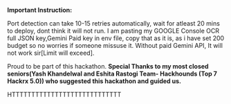 **Important Instruction:**

Port detection can take 10-15 retries automatically, wait for atleast 20 mins to deploy, dont think it will not run.
I am pasting my GOOGLE Console OCR full JSON key,Gemini Paid key in env file, copy that as it is, as i have set 200 budget so no worries if someone missuse it. Without paid Gemini API, It will not work sir[Limit will exceed].

Proud to be part of this hackathon.
**Special Thanks to my most closed seniors(Yash Khandelwal and Eshita Rastogi Team- Hackhounds (Top 7 Hackrx 5.0)) who suggested this hackathon and guided us.**


HTTTTTTTTTTTTTTTTTTTTTTTTTTTT
